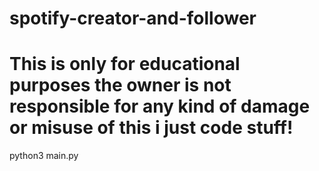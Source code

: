 # spotify-creator-and-follower


# This is only for educational purposes the owner is not responsible for any kind of damage or misuse of this i just code stuff!


python3 main.py


